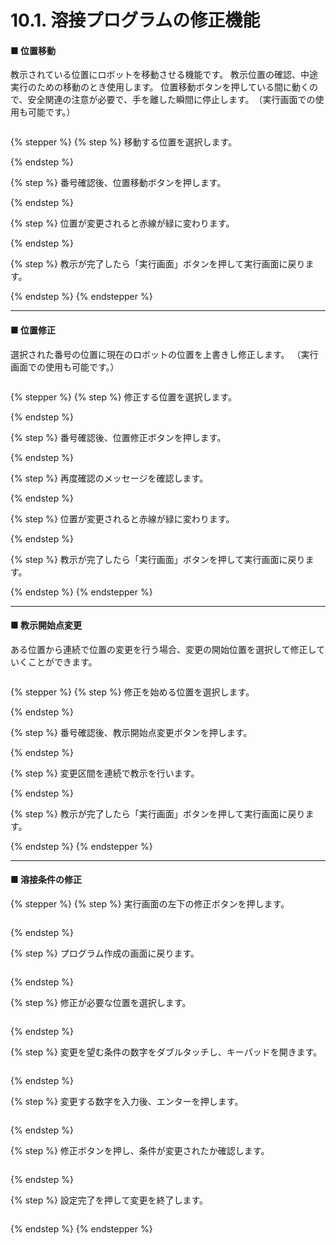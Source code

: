 # 10.1. 溶接プログラムの修正機能

#### ■ 位置移動

教示されている位置にロボットを移動させる機能です。
教示位置の確認、中途実行のための移動のとき使用します。
位置移動ボタンを押している間に動くので、安全関連の注意が必要で、手を離した瞬間に停止します。　（実行画面での使用も可能です。）

<figure><img src="./img/section5.1.1.jpg" alt=""><figcaption></figcaption></figure>

{% stepper %}
{% step %}
移動する位置を選択します。

{% endstep %}

{% step %}
番号確認後、位置移動ボタンを押します。

{% endstep %}

{% step %}
位置が変更されると赤線が緑に変わります。

{% endstep %}

{% step %}
教示が完了したら「実行画面」ボタンを押して実行画面に戻ります。

{% endstep %}
{% endstepper %}

***

#### ■ 位置修正

選択された番号の位置に現在のロボットの位置を上書きし修正します。
（実行画面での使用も可能です。）

<figure><img src="./img/section5.1.2.jpg" alt=""><figcaption></figcaption></figure>

{% stepper %}
{% step %}
修正する位置を選択します。

{% endstep %}

{% step %}
番号確認後、位置修正ボタンを押します。

{% endstep %}

{% step %}
再度確認のメッセージを確認します。

{% endstep %}

{% step %}
位置が変更されると赤線が緑に変わります。

{% endstep %}

{% step %}
教示が完了したら「実行画面」ボタンを押して実行画面に戻ります。

{% endstep %}
{% endstepper %}

***

#### ■ 教示開始点変更

ある位置から連続で位置の変更を行う場合、変更の開始位置を選択して修正していくことができます。

<figure><img src="./img/section5.1.3.jpg" alt=""><figcaption></figcaption></figure>

{% stepper %}
{% step %}
修正を始める位置を選択します。

{% endstep %}

{% step %}
番号確認後、教示開始点変更ボタンを押します。

{% endstep %}

{% step %}
変更区間を連続で教示を行います。

{% endstep %}

{% step %}
教示が完了したら「実行画面」ボタンを押して実行画面に戻ります。

{% endstep %}
{% endstepper %}

***

#### ■ 溶接条件の修正

{% stepper %}
{% step %}
実行画面の左下の修正ボタンを押します。

<figure><img src="./img/section5.1.5.jpg" alt=""><figcaption></figcaption></figure>
{% endstep %}

{% step %}
プログラム作成の画面に戻ります。

<figure><img src="./img/section5.1.6.jpg" alt=""><figcaption></figcaption></figure>
{% endstep %}

{% step %}
修正が必要な位置を選択します。

<figure><img src="./img/section5.1.7.jpg" alt=""><figcaption></figcaption></figure>
{% endstep %}

{% step %}
変更を望む条件の数字をダブルタッチし、キーパッドを開きます。

<figure><img src="./img/section5.1.8.jpg" alt=""><figcaption></figcaption></figure>
{% endstep %}

{% step %}
変更する数字を入力後、エンターを押します。

<figure><img src="./img/section5.1.9.jpg" alt=""><figcaption></figcaption></figure>
{% endstep %}

{% step %}
修正ボタンを押し、条件が変更されたか確認します。

<figure><img src="./img/section5.1.10.jpg" alt=""><figcaption></figcaption></figure>
{% endstep %}

{% step %}
設定完了を押して変更を終了します。

<figure><img src="./img/section5.1.11.jpg" alt=""><figcaption></figcaption></figure>
{% endstep %}
{% endstepper %}
